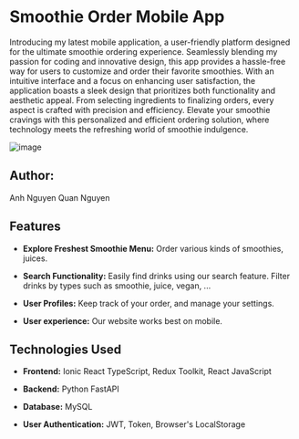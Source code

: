 # Smoothie Order Mobile App

Introducing my latest mobile application, a user-friendly platform designed for the ultimate smoothie ordering experience. Seamlessly blending my passion for coding and innovative design, this app provides a hassle-free way for users to customize and order their favorite smoothies. With an intuitive interface and a focus on enhancing user satisfaction, the application boasts a sleek design that prioritizes both functionality and aesthetic appeal. From selecting ingredients to finalizing orders, every aspect is crafted with precision and efficiency. Elevate your smoothie cravings with this personalized and efficient ordering solution, where technology meets the refreshing world of smoothie indulgence.

![image](https://github.com/anhnguyen148/smoothie/assets/112355299/f83b195d-d84d-47cb-990e-1c846e5ca182)

## Author:
Anh Nguyen
Quan Nguyen

## Features

- **Explore Freshest Smoothie Menu:** Order various kinds of smoothies, juices.

- **Search Functionality:** Easily find drinks using our search feature. Filter drinks by types such as smoothie, juice, vegan, ...

- **User Profiles:** Keep track of your order, and manage your settings.

- **User experience:** Our website works best on mobile.

## Technologies Used

- **Frontend:** Ionic React TypeScript, Redux Toolkit, React JavaScript

- **Backend:** Python FastAPI

- **Database:** MySQL

- **User Authentication:** JWT, Token, Browser's LocalStorage

